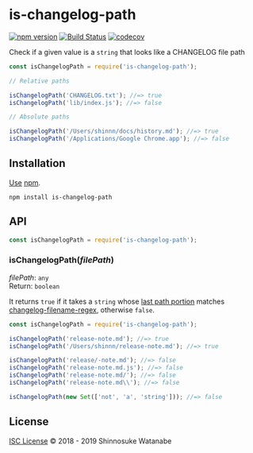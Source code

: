 # is-changelog-path

[![npm version](https://img.shields.io/npm/v/is-changelog-path.svg)](https://www.npmjs.com/package/is-changelog-path)
[![Build Status](https://travis-ci.com/shinnn/is-changelog-path.svg?branch=master)](https://travis-ci.com/shinnn/is-changelog-path)
[![codecov](https://codecov.io/gh/shinnn/is-changelog-path/branch/master/graph/badge.svg)](https://codecov.io/gh/shinnn/is-changelog-path)

Check if a given value is a `string` that looks like a CHANGELOG file path

```javascript
const isChangelogPath = require('is-changelog-path');

// Relative paths

isChangelogPath('CHANGELOG.txt'); //=> true
isChangelogPath('lib/index.js'); //=> false

// Absolute paths

isChangelogPath('/Users/shinnn/docs/history.md'); //=> true
isChangelogPath('/Applications/Google Chrome.app'); //=> false
```

## Installation

[Use](https://docs.npmjs.com/cli/install) [npm](https://docs.npmjs.com/about-npm/).

```
npm install is-changelog-path
```

## API

```javascript
const isChangelogPath = require('is-changelog-path');
```

### isChangelogPath(*filePath*)

*filePath*: `any`  
Return: `boolean`

It returns `true` if it takes a `string` whose [last path portion](https://nodejs.org/api/path.html#path_path_basename_path_ext) matches [changelog-filename-regex](https://github.com/shinnn/changelog-filename-regex), otherwise `false`.

```javascript
const isChangelogPath = require('is-changelog-path');

isChangelogPath('release-note.md'); //=> true
isChangelogPath('/Users/shinnn/release-note.md'); //=> true

isChangelogPath('release/-note.md'); //=> false
isChangelogPath('release-note.md.js'); //=> false
isChangelogPath('release-note.md/'); //=> false
isChangelogPath('release-note.md\\'); //=> false

isChangelogPath(new Set(['not', 'a', 'string'])); //=> false
```

## License

[ISC License](./LICENSE) © 2018 - 2019 Shinnosuke Watanabe
